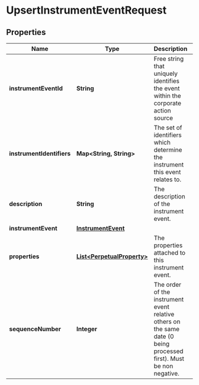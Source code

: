 

# UpsertInstrumentEventRequest


## Properties

| Name | Type | Description | Notes |
|------------ | ------------- | ------------- | -------------|
|**instrumentEventId** | **String** | Free string that uniquely identifies the event within the corporate action source |  |
|**instrumentIdentifiers** | **Map&lt;String, String&gt;** | The set of identifiers which determine the instrument this event relates to. |  |
|**description** | **String** | The description of the instrument event. |  [optional] |
|**instrumentEvent** | [**InstrumentEvent**](InstrumentEvent.md) |  |  |
|**properties** | [**List&lt;PerpetualProperty&gt;**](PerpetualProperty.md) | The properties attached to this instrument event. |  [optional] |
|**sequenceNumber** | **Integer** | The order of the instrument event relative others on the same date (0 being processed first). Must be non negative. |  [optional] |



